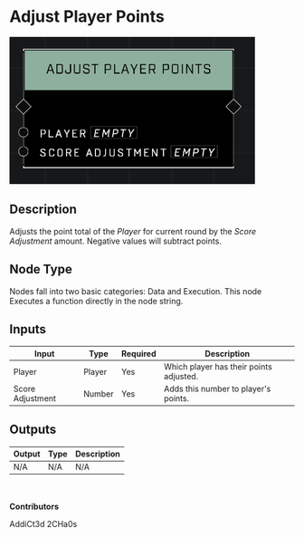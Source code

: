 # Adjust Player Points
![alt text](../../../.gitbook/assets/adjust-player-points.png)
## Description
Adjusts the point total of the *Player* for current round by the *Score Adjustment* amount. Negative values will subtract points.

## Node Type
Nodes fall into two basic categories: Data and Execution. This node Executes a function directly in the node string.

## Inputs
| Input | Type | Required | Description |
|------------------|------------------|----------|--------------------------------------------------------------|
| Player | Player | Yes | Which player has their points adjusted. |
| Score Adjustment | Number | Yes | Adds this number to player's points. |

## Outputs
| Output | Type | Description |
|------------------|------------------|--------------------------------------------------------------|
| N/A | N/A | N/A |

\
\
**Contributors**

AddiCt3d 2CHa0s